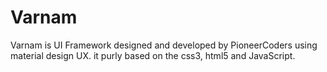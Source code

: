 # Varnam
Varnam is UI Framework designed and developed by PioneerCoders using material design UX.
it purly based on the css3, html5 and JavaScript.
